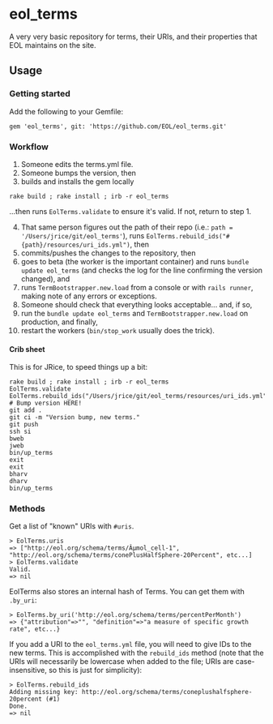 # eol_terms
A very very basic repository for terms, their URIs, and their properties that EOL maintains on the site.

## Usage

### Getting started

Add the following to your Gemfile:

```
gem 'eol_terms', git: 'https://github.com/EOL/eol_terms.git'
```

### Workflow

1. Someone edits the terms.yml file.
2. Someone bumps the version, then
3. builds and installs the gem locally

```
rake build ; rake install ; irb -r eol_terms
```

...then runs `EolTerms.validate` to ensure it's valid. If not, return to step 1.

4. That same person figures out the path of their repo (i.e.: `path = '/Users/jrice/git/eol_terms'`), runs `EolTerms.rebuild_ids("#{path}/resources/uri_ids.yml")`, then
5. commits/pushes the changes to the repository, then
6. goes to beta (the worker is the important container) and runs `bundle update eol_terms` (and checks the log for the line confirming the version changed), and
7. runs `TermBootstrapper.new.load` from a console or with `rails runner`, making note of any errors or exceptions.
8. Someone should check that everything looks acceptable... and, if so,
9. run the `bundle update eol_terms` and `TermBootstrapper.new.load` on production, and finally,
10. restart the workers (`bin/stop_work` usually does the trick).

#### Crib sheet

This is for JRice, to speed things up a bit:

```
rake build ; rake install ; irb -r eol_terms
EolTerms.validate
EolTerms.rebuild_ids("/Users/jrice/git/eol_terms/resources/uri_ids.yml")
# Bump version HERE!
git add .
git ci -m "Version bump, new terms."
git push
ssh si
bweb
jweb
bin/up_terms
exit
exit
bharv
dharv
bin/up_terms
```

### Methods

Get a list of "known" URIs with `#uris`.

```
> EolTerms.uris
=> ["http://eol.org/schema/terms/Âµmol_cell-1", "http://eol.org/schema/terms/conePlusHalfSphere-20Percent", etc...]
> EolTerms.validate
Valid.
=> nil
```

EolTerms also stores an internal hash of Terms. You can get them with `.by_uri`:

```
> EolTerms.by_uri('http://eol.org/schema/terms/percentPerMonth')
=> {"attribution"=>"", "definition"=>"a measure of specific growth rate", etc...}
```

If you add a URI to the `eol_terms.yml` file, you will need to give IDs to the new terms. This is accomplished with the
`rebuild_ids` method (note that the URIs will necessarily be lowercase when added to the file; URIs are
case-insensitive, so this is just for simplicity):

```
> EolTerms.rebuild_ids
Adding missing key: http://eol.org/schema/terms/coneplushalfsphere-20percent (#1)
Done.
=> nil
```
